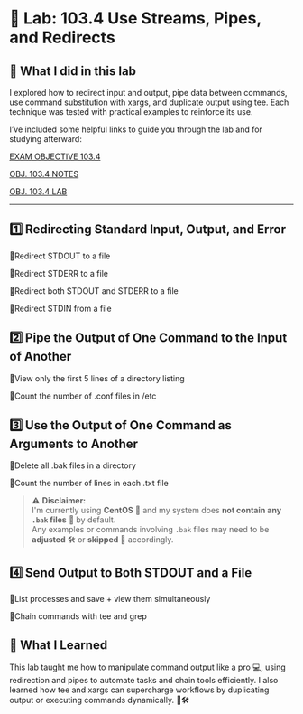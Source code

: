 # 🧪 Lab: 103.4 Use Streams, Pipes, and Redirects

## 📘 What I did in this lab
I explored how to redirect input and output, pipe data between commands, use command substitution with xargs, and duplicate output using tee. Each technique was tested with practical examples to reinforce its use.

I’ve included some helpful links to guide you through the lab and for studying afterward:

[EXAM OBJECTIVE 103.4](https://www.lpi.org/our-certifications/exam-101-102-objectives/#103.4_Use_streams.2C_pipes_and_redirects)

[OBJ. 103.4 NOTES]()

[OBJ. 103.4 LAB]()

---

## 1️⃣ Redirecting Standard Input, Output, and Error

🔹Redirect STDOUT to a file

🔹Redirect STDERR to a file

🔹Redirect both STDOUT and STDERR to a file

🔹Redirect STDIN from a file

## 2️⃣ Pipe the Output of One Command to the Input of Another

🔹View only the first 5 lines of a directory listing

🔹Count the number of .conf files in /etc

## 3️⃣ Use the Output of One Command as Arguments to Another

🔹Delete all .bak files in a directory

🔹Count the number of lines in each .txt file

> ⚠️ **Disclaimer:**  
> I'm currently using **CentOS** 🐧 and my system does **not contain any `.bak` files** 📁 by default.  
> Any examples or commands involving `.bak` files may need to be **adjusted** 🛠️ or **skipped** 🚫 accordingly.

## 4️⃣ Send Output to Both STDOUT and a File

🔹List processes and save + view them simultaneously

🔹Chain commands with tee and grep

## 📒 What I Learned
This lab taught me how to manipulate command output like a pro 💻, using redirection and pipes to automate tasks and chain tools efficiently. I also learned how tee and xargs can supercharge workflows by duplicating output or executing commands dynamically. 🧠🛠️
